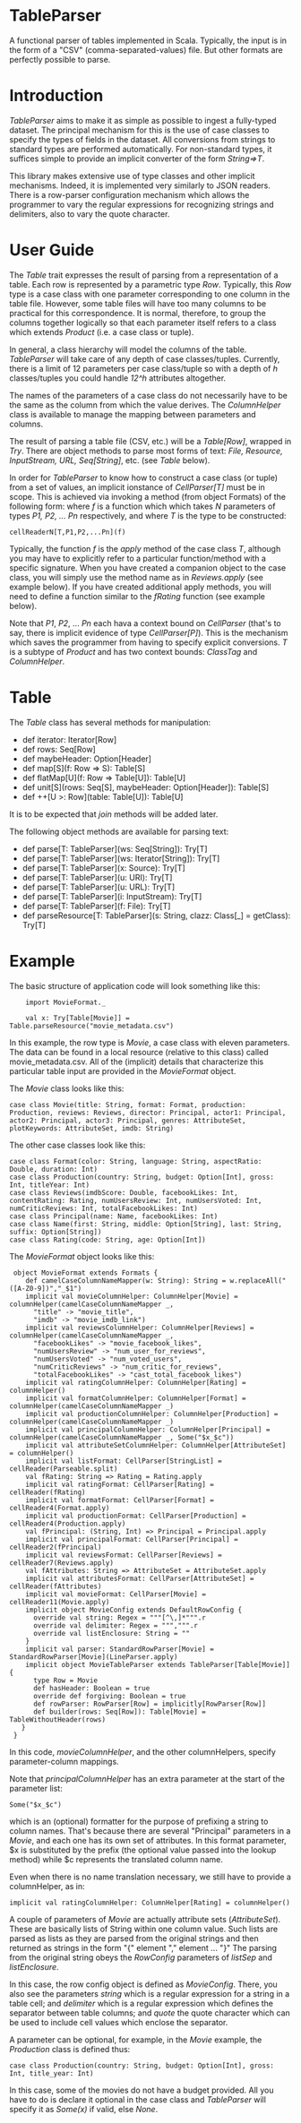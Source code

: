 # TableParser
A functional parser of tables implemented in Scala.
Typically, the input is in the form of a "CSV" (comma-separated-values) file.
But other formats are perfectly possible to parse.

Introduction
============

_TableParser_ aims to make it as simple as possible to ingest a fully-typed dataset.
The principal mechanism for this is the use of case classes to specify the types of fields in the dataset.
All conversions from strings to standard types are performed automatically.
For non-standard types, it suffices simple to provide an implicit converter of the form _String=>T_.
 
This library makes extensive use of type classes and other implicit mechanisms.
Indeed, it is implemented very similarly to JSON readers.
There is a row-parser configuration mechanism which allows
the programmer to vary the regular expressions for recognizing
strings and delimiters, also to vary the quote character.

User Guide
==========

The _Table_ trait expresses the result of parsing from a representation of a table.
Each row is represented by a parametric type _Row_.
Typically, this _Row_ type is a case class with one parameter corresponding to one column in the table file.
However, some table files will have too many columns to be practical for this correspondence.
It is normal, therefore, to group the columns together logically so that each parameter itself refers to
a class which extends _Product_ (i.e. a case class or tuple).

In general, a class hierarchy will model the columns of the table.
_TableParser_ will take care of any depth of case classes/tuples.
Currently, there is a limit of 12 parameters per case class/tuple so with a depth of _h_ classes/tuples you could
handle _12^h_ attributes altogether.

The names of the parameters of a case class do not necessarily have to be the same as the column from which the value derives.
The _ColumnHelper_ class is available to manage the mapping between parameters and columns.

The result of parsing a table file (CSV, etc.) will be a _Table[Row]_, wrapped in _Try_.
There are object methods to parse most forms of text: _File, Resource, InputStream, URL, Seq[String]_, etc. (see _Table_ below).

In order for _TableParser_ to know how to construct a case class (or tuple) from a set of values,
an implicit ionstance of _CellParser[T]_ must be in scope.
This is achieved via invoking a method (from object Formats) of the following form:
where _f_ is a function which which takes _N_ parameters of types _P1, P2, ... Pn_ respectively,
and where _T_ is the type to be constructed:

    cellReaderN[T,P1,P2,...Pn](f)
 
Typically, the function _f_ is the _apply_ method of the case class _T_,
although you may have to explicitly refer to a particular function/method with a specific signature.
When you have created a companion object to the case class, you will simply use the method name as in
_Reviews.apply_ (see example below).
If you have created additional apply methods, you will need to define a function similar
to the _fRating_ function (see example below).  

Note that _P1_, _P2_, ... _Pn_ each hava a context bound on _CellParser_ (that's to say, there is implicit
evidence of type _CellParser[P]_).
This is the mechanism which saves the programmer from having to specify explicit conversions.
_T_ is a subtype of _Product_ and has two context bounds: _ClassTag_ and _ColumnHelper_.

Table
=====

The _Table_ class has several methods for manipulation:
*  def iterator: Iterator[Row]
*  def rows: Seq[Row]
*  def maybeHeader: Option[Header]
*  def map[S](f: Row => S): Table[S]
*  def flatMap[U](f: Row => Table[U]): Table[U]
*  def unit[S](rows: Seq[S], maybeHeader: Option[Header]): Table[S]
*  def ++[U >: Row](table: Table[U]): Table[U]

It is to be expected that _join_ methods will be added later.

The following object methods are available for parsing text:
*  def parse[T: TableParser](ws: Seq[String]): Try[T]
*  def parse[T: TableParser](ws: Iterator[String]): Try[T]
*  def parse[T: TableParser](x: Source): Try[T]
*  def parse[T: TableParser](u: URI): Try[T]
*  def parse[T: TableParser](u: URL): Try[T]
*  def parse[T: TableParser](i: InputStream): Try[T]
*  def parse[T: TableParser](f: File): Try[T]
*  def parseResource[T: TableParser](s: String, clazz: Class[_] = getClass): Try[T]

Example
=======

The basic structure of application code will look something like this:

        import MovieFormat._
    
        val x: Try[Table[Movie]] = Table.parseResource("movie_metadata.csv")
     
In this example, the row type is _Movie_, a case class with eleven parameters.
The data can be found in a local resource (relative to this class) called movie_metadata.csv.
All of the (implicit) details that characterize this particular table input are provided
in the _MovieFormat_ object.

The _Movie_ class looks like this:

    case class Movie(title: String, format: Format, production: Production, reviews: Reviews, director: Principal, actor1: Principal, actor2: Principal, actor3: Principal, genres: AttributeSet, plotKeywords: AttributeSet, imdb: String)

The other case classes look like this:

    case class Format(color: String, language: String, aspectRatio: Double, duration: Int)
    case class Production(country: String, budget: Option[Int], gross: Int, titleYear: Int)
    case class Reviews(imdbScore: Double, facebookLikes: Int, contentRating: Rating, numUsersReview: Int, numUsersVoted: Int, numCriticReviews: Int, totalFacebookLikes: Int)
    case class Principal(name: Name, facebookLikes: Int)
    case class Name(first: String, middle: Option[String], last: String, suffix: Option[String])
    case class Rating(code: String, age: Option[Int])

The _MovieFormat_ object looks like this:

     object MovieFormat extends Formats {
        def camelCaseColumnNameMapper(w: String): String = w.replaceAll("([A-Z0-9])","_$1")
        implicit val movieColumnHelper: ColumnHelper[Movie] = columnHelper(camelCaseColumnNameMapper _,
          "title" -> "movie_title",
          "imdb" -> "movie_imdb_link")
        implicit val reviewsColumnHelper: ColumnHelper[Reviews] = columnHelper(camelCaseColumnNameMapper _,
          "facebookLikes" -> "movie_facebook_likes",
          "numUsersReview" -> "num_user_for_reviews",
          "numUsersVoted" -> "num_voted_users",
          "numCriticReviews" -> "num_critic_for_reviews",
          "totalFacebookLikes" -> "cast_total_facebook_likes")
        implicit val ratingColumnHelper: ColumnHelper[Rating] = columnHelper()
        implicit val formatColumnHelper: ColumnHelper[Format] = columnHelper(camelCaseColumnNameMapper _)
        implicit val productionColumnHelper: ColumnHelper[Production] = columnHelper(camelCaseColumnNameMapper _)
        implicit val principalColumnHelper: ColumnHelper[Principal] = columnHelper(camelCaseColumnNameMapper _, Some("$x_$c"))
        implicit val attributeSetColumnHelper: ColumnHelper[AttributeSet] = columnHelper()
        implicit val listFormat: CellParser[StringList] = cellReader(Parseable.split)
        val fRating: String => Rating = Rating.apply
        implicit val ratingFormat: CellParser[Rating] = cellReader(fRating)
        implicit val formatFormat: CellParser[Format] = cellReader4(Format.apply)
        implicit val productionFormat: CellParser[Production] = cellReader4(Production.apply)
        val fPrincipal: (String, Int) => Principal = Principal.apply
        implicit val principalFormat: CellParser[Principal] = cellReader2(fPrincipal)
        implicit val reviewsFormat: CellParser[Reviews] = cellReader7(Reviews.apply)
        val fAttributes: String => AttributeSet = AttributeSet.apply
        implicit val attributesFormat: CellParser[AttributeSet] = cellReader(fAttributes)
        implicit val movieFormat: CellParser[Movie] = cellReader11(Movie.apply)
        implicit object MovieConfig extends DefaultRowConfig {
          override val string: Regex = """[^\,]*""".r
          override val delimiter: Regex = """,""".r
          override val listEnclosure: String = ""
        }
        implicit val parser: StandardRowParser[Movie] = StandardRowParser[Movie](LineParser.apply)
        implicit object MovieTableParser extends TableParser[Table[Movie]] {
          type Row = Movie
          def hasHeader: Boolean = true
          override def forgiving: Boolean = true
          def rowParser: RowParser[Row] = implicitly[RowParser[Row]]
          def builder(rows: Seq[Row]): Table[Movie] = TableWithoutHeader(rows)
       }
     }

In this code,
_movieColumnHelper_, and the other columnHelpers, specify parameter-column mappings.

Note that _principalColumnHelper_ has an extra parameter at the start of the parameter list:
    
    Some("$x_$c")
    
which is an (optional) formatter for the purpose of prefixing a string to column names.
That's because there are several "Principal" parameters in a _Movie_, and each one has its own set of attributes. 
In this format parameter, $x is substituted by the prefix (the optional value passed into the lookup method)
while $c represents the translated column name.

Even when there is no name translation necessary, we still have to provide a columnHelper, as in:

    implicit val ratingColumnHelper: ColumnHelper[Rating] = columnHelper()

A couple of parameters of _Movie_ are actually attribute sets (_AttributeSet_).
These are basically lists of String within one column value.
Such lists are parsed as lists as they are parsed from the original strings and then returned as strings
in the form "{" element "," element ... "}"
The parsing from the original string obeys the _RowConfig_ parameters of _listSep_ and _listEnclosure_.

In this case, the row config object is defined as _MovieConfig_.
There, you also see the parameters _string_ which is a regular expression for a string in a table cell;
and _delimiter_ which is a regular expression which defines the separator between table columns;
and _quote_ the quote character which can be used to include cell values which enclose the separator.

A parameter can be optional, for example, in the _Movie_ example, the _Production_ class is defined thus:

    case class Production(country: String, budget: Option[Int], gross: Int, title_year: Int)
    
In this case, some of the movies do not have a budget provided.
All you have to do is declare it optional in the case class and _TableParser_ will specify it as _Some(x)_ if valid, else _None_.